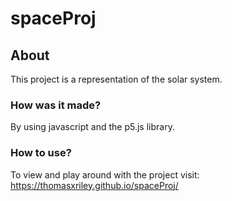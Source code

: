 # spaceProj

## About
This project is a representation of the solar system. 

### How was it made?
By using javascript and the p5.js library. 

### How to use? 
To view and play around with the project visit: https://thomasxriley.github.io/spaceProj/


